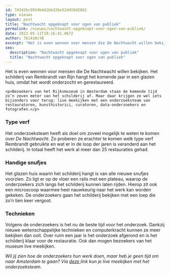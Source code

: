 ```yaml
---
id: 743426c9934b4d1bb32be52d459d2862
type: nieuws
layout: post
title: "Nachtwacht opgeknapt voor ogen van publiek"
permalink: /nieuws/nachtwacht-opgeknapt-voor-ogen-van-publiek/
date: 2022-05-11T19:16:41.067Z
author: 7biA1WiYB
excerpt: "Het is even wennen voor mensen die De Nachtwacht willen bekijken. Het schilderij van Rembrandt van Rijn hangt het komende jaar in een glazen huis, omdat het wordt onderzocht en gerestaureerd.  "
seo:
  description: "Nachtwacht opgeknapt voor ogen van publiek"
  title: "Nachtwacht opgeknapt voor ogen van publiek"
---
```

Het is even wennen voor mensen die De Nachtwacht willen bekijken. Het schilderij van Rembrandt van Rijn hangt het komende jaar in een glazen huis, omdat het wordt onderzocht en gerestaureerd.  

    <p>Bezoekers van het Rijksmuseum in Amsterdam staan de komende tijd zo’n zeven meter van het schilderij af. Maar daar krijgen ze wel iets bijzonders voor terug: live meekijken met een onderzoeksteam van restauratoren, kunsthistorici, curatoren, data-onderzoekers en fotografen.</p>
<h3>Type verf</h3>
<p>Het onderzoeksteam heeft als doel om zoveel mogelijk te weten te komen over <em>De Nachtwacht</em>. Zo proberen ze erachter te komen welk type verf Rembrandt gebruikte en wat er in de loop der jaren is veranderd aan het schilderij. In totaal heeft het werk al meer dan 25 restauraties gehad.</p>
<h3>Handige snufjes</h3>
<p>Het glazen huis waarin het schilderij hangt is van alle nieuwe snufjes voorzien. Zo ligt er op de vloer een rails met een plateau, waarop de onderzoekers zich langs het schilderij kunnen laten rijden. Hierop zit ook een microscoop waarmee heel nauwkeurig naar het werk kan worden gekeken. De onderzoekers gaan het schilderij bekijken met een loep die zo’n tien keer vergoot.</p>
<h3>Technieken</h3>
<p>Volgens de onderzoekers is het nu de beste tijd voor het onderzoek. Dankzij nieuwe wetenschappelijke technieken en computerkracht kunnen ze meer bekijken dan ooit. Over ruim een jaar is het onderzoek afgerond en is het schilderij klaar voor de restauratie. Ook dan mogen bezoekers van het museum live meekijken.</p>
<p><em>Wil jij zien hoe de onderzoekers hun werk doen, maar heb je geen tijd om naar Amsterdam te gaan? Via <a href="https://www.rijksmuseum.nl/nl/nachtwacht">deze </a>link kun je live meekijken met het onderzoeksteam.</em></p>  
